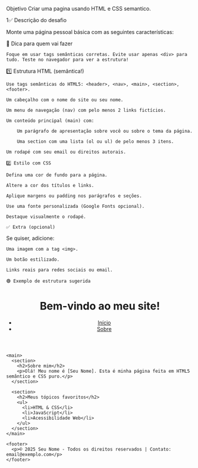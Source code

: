 Objetivo Criar uma pagina usando HTML e CSS semantico.

1✅ Descrição do desafio

Monte uma página pessoal básica com as seguintes características:

💚 Dica para quem vai fazer

    Foque em usar tags semânticas corretas. Evite usar apenas <div> para tudo. Teste no navegador para ver a estrutura!

1️⃣ Estrutura HTML (semântica!)

    Use tags semânticas do HTML5: <header>, <nav>, <main>, <section>, <footer>.

    Um cabeçalho com o nome do site ou seu nome.

    Um menu de navegação (nav) com pelo menos 2 links fictícios.

    Um conteúdo principal (main) com:

        Um parágrafo de apresentação sobre você ou sobre o tema da página.

        Uma section com uma lista (ol ou ul) de pelo menos 3 itens.

    Um rodapé com seu email ou direitos autorais.

    2️⃣ Estilo com CSS

    Defina uma cor de fundo para a página.

    Altere a cor dos títulos e links.

    Aplique margens ou padding nos parágrafos e seções.

    Use uma fonte personalizada (Google Fonts opcional).

    Destaque visualmente o rodapé.

    ✅ Extra (opcional)

Se quiser, adicione:

    Uma imagem com a tag <img>.

    Um botão estilizado.

    Links reais para redes sociais ou email.

    🟢 Exemplo de estrutura sugerida
<!DOCTYPE html>
<html lang="pt-br">
  <head>
    <meta charset="UTF-8" />
    <title>Minha Página Semântica</title>
    <link rel="stylesheet" href="style.css" />
  </head>
  <body>
    <header>
      <h1>Bem-vindo ao meu site!</h1>
      <nav>
        <ul>
          <li><a href="#">Início</a></li>
          <li><a href="#">Sobre</a></li>
        </ul>
      </nav>
    </header>

    <main>
      <section>
        <h2>Sobre mim</h2>
        <p>Olá! Meu nome é [Seu Nome]. Esta é minha página feita em HTML5 semântico e CSS puro.</p>
      </section>

      <section>
        <h2>Meus tópicos favoritos</h2>
        <ul>
          <li>HTML & CSS</li>
          <li>JavaScript</li>
          <li>Acessibilidade Web</li>
        </ul>
      </section>
    </main>

    <footer>
      <p>© 2025 Seu Nome - Todos os direitos reservados | Contato: email@exemplo.com</p>
    </footer>
  </body>
</html>




